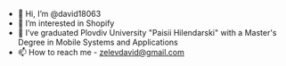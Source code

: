 - 👋 Hi, I’m @david18063
- 👀 I’m interested in Shopify
- 🌱 I’ve graduated Plovdiv University "Paisii Hilendarski" with a Master's Degree in Mobile Systems and Applications
- 📫 How to reach me - zelevdavid@gmail.com

<!---
david18063/david18063 is a ✨ special ✨ repository because its `README.md` (this file) appears on your GitHub profile.
You can click the Preview link to take a look at your changes.
--->
